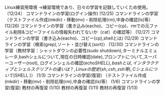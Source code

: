 Linux練習用環境
→練習環境であり、日々の学習を記録していくため使用。
（12/24）
コマンドラインの学習(ログイン操作)
 (12/25)
コマンドラインの学習（テストファイル作成(mkdir)・移動(mv)・削除処理(rm),中身の確認(ls)等）
 (12/26)
コマンドラインの学習（書き込み(eacho)、コピー(cp)、rmでの元ファイル削除&コピーファイルの情報失われてないか（cat）の確認等）
 (12/27)
コマンドラインの学習（書き込み(eacho)、コピー(cp),shellとは)
(12/29)
コマンドラインの学習（検索(grep),ソート・並び替え(sort)）
(12/30)
コマンドラインの学習（教材学習：シャットダウンの必要性(sudo shutdown),ターミナルエミュレータ,bashシェルについて,現在の日時確認(date),プロンプトについて,スーパーユーザー(root),
ログインシェルの確認(echo$SHELL),bashとは,インタラクティブとシェルスクリプトの違いは？,Linuxの歴史(sh,csh,zsh等),Cシェルについて(% echo$SHELL )）
(1/3)
コマンドラインの学習(復習)
（テストファイル作成(mkdir)・移動(mv)・削除処理(rm),中身の確認(ls)等）
(1/6)
コマンドラインの学習(復習)
教材の再復習
(1/10)
教材の再復習
(1/11)
教材の再復習
(1/13)